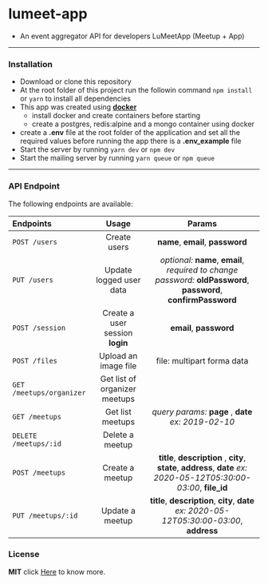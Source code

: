 # lumeet-app
* An event aggregator API for developers LuMeetApp (Meetup + App)

---

### Installation

- Download or clone this repository
- At the root folder of this project run the followin command `npm install` or `yarn` to install all dependencies
- This app was created using **[docker](https://www.docker.com/)**
  - install docker and create containers before starting
  - create a postgres, redis:alpine and a mongo container using docker
- create a **.env** file at the root folder of the application and set all the required values before running the app
there is a **.env_example** file
- Start the server by running `yarn dev` or `npm dev`
- Start the mailing server by running `yarn queue` or `npm queue`

---

### API Endpoint

The following endpoints are available:

| **Endpoints**               |                        **Usage**                         |                                                **Params**                                                |
| :-------------------------- | :------------------------------------------------------: | :------------------------------------------------------------------------------------------------------: |
| `POST /users`                |                   Create users                  |   **name**, **email**, **password**                                                                                                       |
| `PUT /users`            |             Update logged user data                |    _optional:_ **name**, **email**, _required to change password:_ **oldPassword**, **password**, **confirmPassword**                                                 |
| `POST /session`               |                  Create a user session **login**                   |                                        **email**, **password**                                        |
| `POST /files`           |                      Upload an image file                      |    file: multipart forma data                                                                    |
| `GET /meetups/organizer`         |                     Get list of organizer meetups                      |                                                                                 |
| `GET /meetups`           |                   Get list meetups                   |            _query params:_ **page** , **date** _ex: 2019-02-10_                                                                            |
| `DELETE /meetups/:id`              |                    Delete a meetup                   |                                                 |
| `POST /meetups`           |                     Create a meetup                     |                     **title**, **description** , **city**, **state**, **address**,  **date** _ex: 2020-05-12T05:30:00-03:00_, **file_id**                      |
| `PUT /meetups/:id`         |          Update a meetup          |         **title**, **description**, **city**, **date** _ex: 2020-05-12T05:30:00-03:00_, **address**                                                                                                 |


### License

**MIT** click [Here](https://opensource.org/licenses/MIT) to know more.
